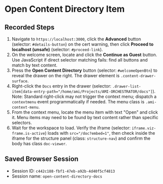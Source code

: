 # Open Content Directory Item

## Recorded Steps
1. Navigate to `https://localhost:3000`, click the **Advanced** button (selector: `#details-button`) on the cert warning, then click **Proceed to localhost (unsafe)** (selector: `#proceed-link`).
2. On the welcome screen, locate and click the **Continue as Guest** button. Use JavaScript if direct selector matching fails: find all buttons and match by text content.
3. Press the **Open Content Directory** button (selector: `#welcomeOpenBtn`) to reveal the drawer on the right. The drawer element is `.content-drawer-surface`.
4. Right-click the `Docs` entry in the drawer (selector: `.drawer-list-item[data-entry-path="/home/ami/Projects/AMI-ORCHESTRATOR/docs"]`). Note: Standard right-click may not trigger the context menu; dispatch a `contextmenu` event programmatically if needed. The menu class is `.ami-context-menu`.
5. From the context menu, locate the menu item with text "Open" and click it. Menu items may need to be found by text content rather than specific selectors.
6. Wait for the workspace to load. Verify the iframe (selector: `iframe.viz-frame.is-active`) loads with `src="/doc?embed=1"`, then check inside the iframe for the structure panel (class: `structure-nav`) and confirm the body has class `doc-viewer`.

## Saved Browser Session
- Session ID: `c442c188-fbf1-47eb-a92b-4d40f5cf4813`
- Session name: `open-content-directory-docs`
